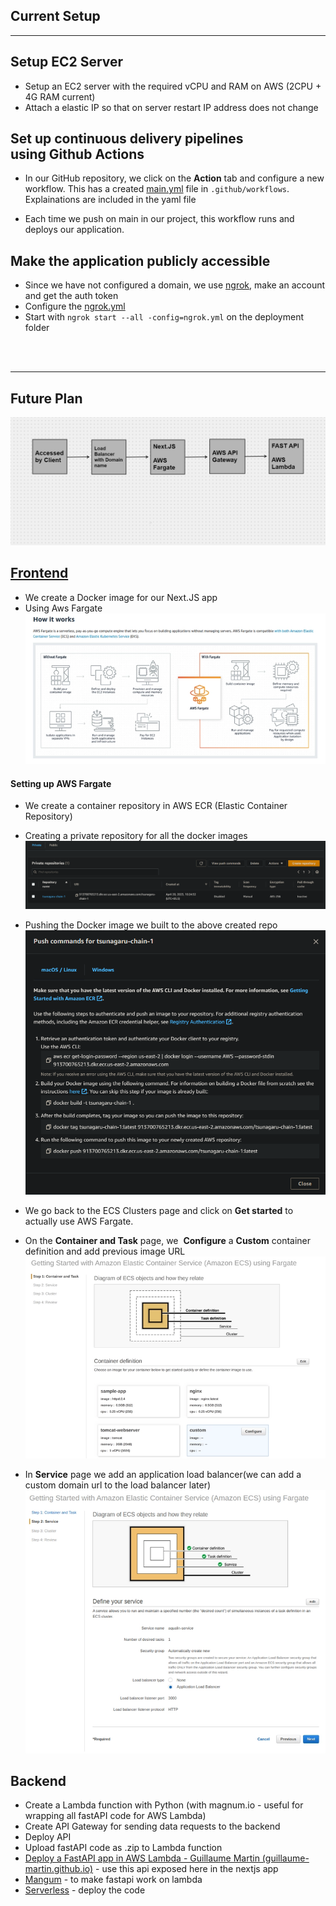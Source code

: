 ## Current Setup
--- 
## Setup EC2 Server
- Setup an EC2 server with the required vCPU and RAM on AWS (2CPU + 4G RAM current)
- Attach a elastic IP so that on server restart IP address does not change

## Set up continuous delivery pipelines using Github Actions
- In our GitHub repository, we click on the **Action** tab and configure a new workflow. This has a created [main.yml](./main.yaml) file in ```.github/workflows```. Explainations are included in the yaml file

- Each time we push on main in our project, this workflow runs and deploys our application.

## Make the application publicly accessible

- Since we have not configured a domain, we use [ngrok](https://dashboard.ngrok.com/get-started/your-authtoken), make an account and get the auth token
- Configure the [ngrok.yml](./ngrok.yml)
- Start with ```ngrok start --all -config=ngrok.yml``` on the deployment folder


<br>
<br>

--- 
##  Future Plan
![structure.png](./structure.png)

## [Frontend](./Frontend.md)
- We create a Docker image for our Next.JS app
- Using Aws Fargate 
![fargate.png](./front-images/fargate.png)
#### Setting up AWS Fargate
- We create a container repository in AWS ECR (Elastic Container Repository)
- Creating a private repository for all the docker images![repo.png](./front-images/repo.png)
- Pushing the Docker image we built to the above created repo![docker-push.png](./front-images/docker-push.png)

- We go back to the ECS Clusters page and click on **Get started** to actually use AWS Fargate.
- On the **Container and Task** page, we  **Configure** a **Custom** container definition and add previous image URL![clusters.png](./front-images/clusters.png)
- In **Service** page we add an application load balancer(we can add a custom domain url to the load balancer later)![load-balancer.png](./front-images/load-balancer.png)





## Backend
- Create a Lambda function with Python (with magnum.io - useful for wrapping all fastAPI code for AWS Lambda)
- Create API Gateway for sending data requests to the backend 
- Deploy API 
- Upload fastAPI code as .zip to Lambda function
- [Deploy a FastAPI app in AWS Lambda - Guillaume Martin (guillaume-martin.github.io)](https://guillaume-martin.github.io/deploy-fastapi-on-aws-lambda.html) - use this api exposed here in the nextjs app
- [Mangum](https://mangum.io/) - to make fastapi work on lambda
- [Serverless](serverless.com) - deploy the code